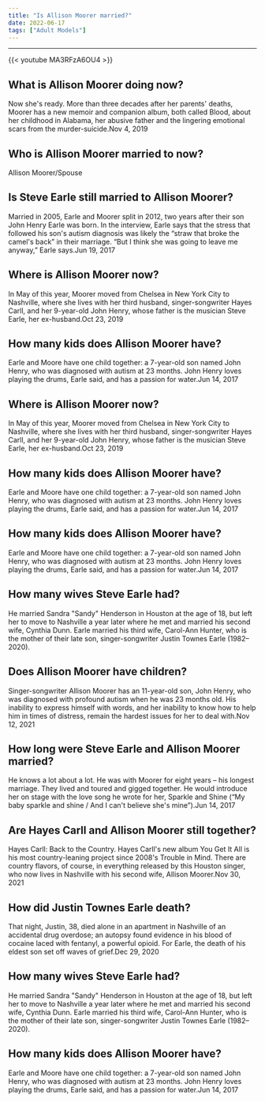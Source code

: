 ```yaml
---
title: "Is Allison Moorer married?"
date: 2022-06-17
tags: ["Adult Models"]
---
```


---
{{< youtube MA3RFzA6OU4 >}}
## What is Allison Moorer doing now?
Now she's ready. More than three decades after her parents' deaths, Moorer has a new memoir and companion album, both called Blood, about her childhood in Alabama, her abusive father and the lingering emotional scars from the murder-suicide.Nov 4, 2019

## Who is Allison Moorer married to now?
Allison Moorer/Spouse

## Is Steve Earle still married to Allison Moorer?
Married in 2005, Earle and Moorer split in 2012, two years after their son John Henry Earle was born. In the interview, Earle says that the stress that followed his son's autism diagnosis was likely the “straw that broke the camel's back” in their marriage. “But I think she was going to leave me anyway,” Earle says.Jun 19, 2017

## Where is Allison Moorer now?
In May of this year, Moorer moved from Chelsea in New York City to Nashville, where she lives with her third husband, singer-songwriter Hayes Carll, and her 9-year-old John Henry, whose father is the musician Steve Earle, her ex-husband.Oct 23, 2019

## How many kids does Allison Moorer have?
Earle and Moore have one child together: a 7-year-old son named John Henry, who was diagnosed with autism at 23 months. John Henry loves playing the drums, Earle said, and has a passion for water.Jun 14, 2017

## Where is Allison Moorer now?
In May of this year, Moorer moved from Chelsea in New York City to Nashville, where she lives with her third husband, singer-songwriter Hayes Carll, and her 9-year-old John Henry, whose father is the musician Steve Earle, her ex-husband.Oct 23, 2019

## How many kids does Allison Moorer have?
Earle and Moore have one child together: a 7-year-old son named John Henry, who was diagnosed with autism at 23 months. John Henry loves playing the drums, Earle said, and has a passion for water.Jun 14, 2017

## How many kids does Allison Moorer have?
Earle and Moore have one child together: a 7-year-old son named John Henry, who was diagnosed with autism at 23 months. John Henry loves playing the drums, Earle said, and has a passion for water.Jun 14, 2017

## How many wives Steve Earle had?
He married Sandra "Sandy" Henderson in Houston at the age of 18, but left her to move to Nashville a year later where he met and married his second wife, Cynthia Dunn. Earle married his third wife, Carol-Ann Hunter, who is the mother of their late son, singer-songwriter Justin Townes Earle (1982–2020).

## Does Allison Moorer have children?
Singer-songwriter Allison Moorer has an 11-year-old son, John Henry, who was diagnosed with profound autism when he was 23 months old. His inability to express himself with words, and her inability to know how to help him in times of distress, remain the hardest issues for her to deal with.Nov 12, 2021

## How long were Steve Earle and Allison Moorer married?
He knows a lot about a lot. He was with Moorer for eight years – his longest marriage. They lived and toured and gigged together. He would introduce her on stage with the love song he wrote for her, Sparkle and Shine (“My baby sparkle and shine / And I can't believe she's mine”).Jun 14, 2017

## Are Hayes Carll and Allison Moorer still together?
Hayes Carll: Back to the Country. Hayes Carll's new album You Get It All is his most country-leaning project since 2008's Trouble in Mind. There are country flavors, of course, in everything released by this Houston singer, who now lives in Nashville with his second wife, Allison Moorer.Nov 30, 2021

## How did Justin Townes Earle death?
That night, Justin, 38, died alone in an apartment in Nashville of an accidental drug overdose; an autopsy found evidence in his blood of cocaine laced with fentanyl, a powerful opioid. For Earle, the death of his eldest son set off waves of grief.Dec 29, 2020

## How many wives Steve Earle had?
He married Sandra "Sandy" Henderson in Houston at the age of 18, but left her to move to Nashville a year later where he met and married his second wife, Cynthia Dunn. Earle married his third wife, Carol-Ann Hunter, who is the mother of their late son, singer-songwriter Justin Townes Earle (1982–2020).

## How many kids does Allison Moorer have?
Earle and Moore have one child together: a 7-year-old son named John Henry, who was diagnosed with autism at 23 months. John Henry loves playing the drums, Earle said, and has a passion for water.Jun 14, 2017


